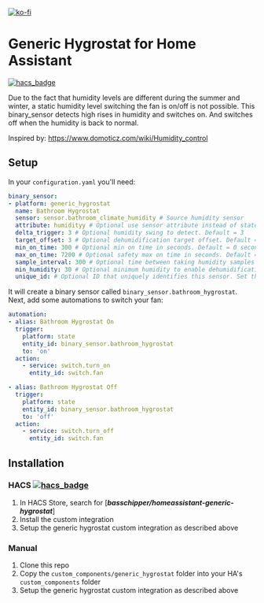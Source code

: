 [![ko-fi](https://www.ko-fi.com/img/githubbutton_sm.svg)](https://ko-fi.com/S6S116FB5)

# Generic Hygrostat for Home Assistant

[![hacs_badge](https://img.shields.io/badge/HACS-Default-orange.svg)](https://github.com/custom-components/hacs)

Due to the fact that humidity levels are different during the summer and winter, a static humidity level switching the fan is on/off is not possible. This binary_sensor detects high rises in humidity and switches on. And switches off when the humidity is back to normal.

Inspired by:
https://www.domoticz.com/wiki/Humidity_control

## Setup
In your `configuration.yaml` you'll need:

```yaml
binary_sensor:
- platform: generic_hygrostat
  name: Bathroom Hygrostat
  sensor: sensor.bathroom_climate_humidity # Source humidity sensor
  attribute: humidityy # Optional use sensor attribute instead of state.
  delta_trigger: 3 # Optional humidity swing to detect. Default = 3
  target_offset: 3 # Optional dehumidification target offset. Default = 3
  min_on_time: 300 # Optional min on time in seconds. Default = 0 seconds
  max_on_time: 7200 # Optional safety max on time in seconds. Default = 7200 seconds
  sample_interval: 300 # Optional time between taking humidity samples in seconds, default 300 seconds
  min_humidity: 30 # Optional minimum humidity to enable dehumidification. Default = 0
  unique_id: # Optional ID that uniquely identifies this sensor. Set this to a unique value to allow customization through the UI.
```
It will create a binary sensor called `binary_sensor.bathroom_hygrostat`.
Next, add some automations to switch your fan:

```yaml
automation:
- alias: Bathroom Hygrostat On
  trigger:
    platform: state
    entity_id: binary_sensor.bathroom_hygrostat
    to: 'on'
  action:
    - service: switch.turn_on
      entity_id: switch.fan

- alias: Bathroom Hygrostat Off
  trigger:
    platform: state
    entity_id: binary_sensor.bathroom_hygrostat
    to: 'off'
  action:
    - service: switch.turn_off
      entity_id: switch.fan
```


## Installation
### HACS [![hacs_badge](https://img.shields.io/badge/HACS-Default-orange.svg)](https://github.com/custom-components/hacs)
1. In HACS Store, search for [***basschipper/homeassistant-generic-hygrostat***]
1. Install the custom integration
1. Setup the generic hygrostat custom integration as described above

### Manual
1. Clone this repo
1. Copy the `custom_components/generic_hygrostat` folder into your HA's `custom_components` folder
1. Setup the generic hygrostat custom integration as described above
